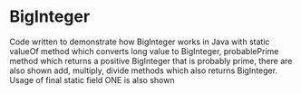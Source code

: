 # BigInteger
Code written to demonstrate how BigInteger works in Java with static valueOf method which converts long value to BigInteger, probablePrime method which returns a positive BigInteger that is probably prime, there are also shown add, multiply, divide methods which also returns BigInteger. Usage of final static field ONE is also shown
